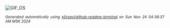 <div align="justify">
<picture>
    <source media="(prefers-color-scheme: dark)" srcset="https://i.ibb.co/Tv12QXW/output-gif.gif">
    <source media="(prefers-color-scheme: light)" srcset="https://i.ibb.co/Tv12QXW/output-gif.gif">
    <img alt="GIF_OS" src="https://i.ibb.co/Tv12QXW/output-gif.gif">
</picture>

<sub><i>Generated automatically using [x0rzavi/github-readme-terminal](https://github.com/x0rzavi/github-readme-terminal) on Sun Nov 24 04:38:37 AM MSK 2024</i></sub>

</div>

<!-- Image deletion URL: https://ibb.co/RvNbXnj/a7b92e731a1d5cea87cd78c81284292e -->